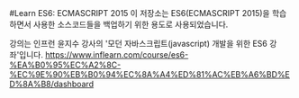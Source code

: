 #Learn ES6: ECMASCRIPT 2015
이 저장소는 ES6(ECMASCRIPT 2015)을 학습하면서 사용한 소스코드들을 백업하기 위한 용도로 사용되었습니다.

강의는 인프런 윤지수 강사의 '모던 자바스크립트(javascript) 개발을 위한 ES6 강좌'입니다.
https://www.inflearn.com/course/es6-%EA%B0%95%EC%A2%8C-%EC%9E%90%EB%B0%94%EC%8A%A4%ED%81%AC%EB%A6%BD%ED%8A%B8/dashboard